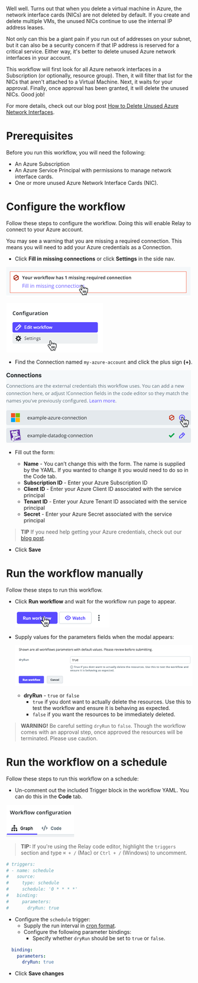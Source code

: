 Well well. Turns out that when you delete a virtual machine in Azure, the network interface cards (NICs) are not deleted by default. If you create and delete multiple VMs, the unused NICs continue to use the internal IP address leases.

Not only can this be a giant pain if you run out of addresses on your subnet, but it can also be a security concern if that IP address is reserved for a critical service. Either way, it's better to delete unused Azure network interfaces in your account. 

This workflow will first look for all Azure network interfaces in a Subscription (or optionally, resource group). Then, it will filter that list for the NICs that aren't attached to a Virtual Machine. Next, it waits for your approval. Finally, once approval has been granted, it will delete the unused NICs. Good job! 

For more details, check out our blog post [How to Delete Unused Azure Network Interfaces](https://relay.sh/blog/delete-azure-network-interfaces/).

# Prerequisites  

Before you run this workflow, you will need the following:  
- An Azure Subscription  
- An Azure Service Principal with permissions to manage network interface cards.  
- One or more unused Azure Network Interface Cards (NIC).   

# Configure the workflow  

Follow these steps to configure the workflow. Doing this will enable Relay to connect to your Azure account. 

You may see a warning that you are missing a required connection. This means you will need to add your Azure credentials as a Connection.


- Click **Fill in missing connections** or click **Settings** in the side nav.

![Fill in missing connections](/images/missing-connection.png)

![Click settings from side nav](/images/settings-sidenav.png)

- Find the Connection named `my-azure-account` and click the plus sign **(+)**. 

![Guide connections](/images/guide-connections.png)

- Fill out the form:  

   - **Name** - You can’t change this with the form. The name is supplied by the YAML. If you wanted to change it you would need to do so in the Code tab.
   - **Subscription ID** - Enter your Azure Subscription ID
   - **Client ID** - Enter your Azure Client ID associated with the service principal  
   - **Tenant ID** - Enter your Azure Tenant ID associated with the service principal
   - **Secret** - Enter your Azure Secret associated with the service principal  

> **TIP** If you need help getting your Azure credentials, check out our [blog post](https://relay.sh/blog/delete-azure-network-interfaces).

-  Click **Save** 
# Run the workflow manually

Follow these steps to run this workflow.

- Click **Run workflow** and wait for the workflow run page to appear.  

    ![Run workflow](/images/run-workflow-action.png)

- Supply values for the parameters fields when the modal appears:  

    ![Supply modal values](/images/dry-run-modal.png)

    - **dryRun** - `true` or `false` 
       - `true` if you dont want to actually delete the resources. Use this to test the workflow and ensure it is behaving as expected.
       - `false` if you want the resources to be immediately deleted.  

> **WARNING!** Be careful setting `dryRun` to `false`. Though the workflow comes with an approval step, once approved the resources will be terminated. Please use caution.

# Run the workflow on a schedule  
Follow these steps to run this workflow on a schedule:  
- Un-comment out the included Trigger block in the workflow YAML. You can do this in the **Code** tab.

![Code tab](/images/code-tab.png)

> **TIP:** If you're using the Relay code editor, highlight the `triggers` section and type `⌘ + /` (Mac) or `Ctrl + /` (Windows) to uncomment.  

```yaml
# triggers:
# - name: schedule
#   source:
#     type: schedule
#     schedule: '0 * * * *'
#   binding:
#     parameters:
#       dryRun: true
```

-  Configure the `schedule` trigger:  
   - Supply the run interval in [cron format](https://crontab.guru/).  
   - Configure the following parameter bindings:  
      - Specify whether `dryRun` should be set to `true` or `false`.  
```yaml
  binding:
    parameters:
      dryRun: true
```

- Click **Save changes**